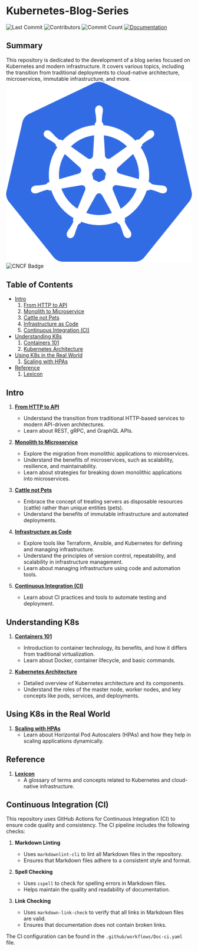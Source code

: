 # Kubernetes-Blog-Series

![Last Commit](https://img.shields.io/github/last-commit/AimeeKnight/Kubernetes-Blog-Series)
![Contributors](https://img.shields.io/github/contributors/AimeeKnight/Kubernetes-Blog-Series)
![Commit Count](https://img.shields.io/github/commit-activity/y/AimeeKnight/Kubernetes-Blog-Series)
[![Documentation](https://img.shields.io/badge/docs-website-blue.svg)](https://AimeeKnight.github.io/Kubernetes-Blog-Series/)

## Summary

This repository is dedicated to the development of a blog series focused on Kubernetes and modern infrastructure. It covers various topics, including the transition from traditional deployments to cloud-native architecture, microservices, immutable infrastructure, and more.
![Kubernetes Logo](https://raw.githubusercontent.com/kubernetes/kubernetes/master/logo/logo.png)
![CNCF Badge](https://img.shields.io/badge/CNCF-Kubernetes-blue)

## Table of Contents

- [Intro](#intro)
  1. [From HTTP to API](#from-http-to-api)
  2. [Monolith to Microservice](#monolith-to-microservice)
  3. [Cattle not Pets](#cattle-not-pets)
  4. [Infrastructure as Code](#infrastructure-as-code)
  5. [Continuous Integration (CI)](#continuous-integration-ci)
- [Understanding K8s](#understanding-k8s)
  1. [Containers 101](#containers-101)
  2. [Kubernetes Architecture](#kubernetes-architecture)
- [Using K8s in the Real World](#using-k8s-in-the-real-world)
  1. [Scaling with HPAs](#scaling-with-hpas)
- [Reference](#reference)
  1. [Lexicon](#lexicon)

## Intro

1. [**From HTTP to API**](content/intro/http_2_api.md)
   - Understand the transition from traditional HTTP-based services to modern API-driven architectures.
   - Learn about REST, gRPC, and GraphQL APIs.

2. [**Monolith to Microservice**](content/intro/vms_to_containers.md)
   - Explore the migration from monolithic applications to microservices.
   - Understand the benefits of microservices, such as scalability, resilience, and maintainability.
   - Learn about strategies for breaking down monolithic applications into microservices.

3. [**Cattle not Pets**](content/intro/dividing_with_microservices.md)
   - Embrace the concept of treating servers as disposable resources (cattle) rather than unique entities (pets).
   - Understand the benefits of immutable infrastructure and automated deployments.

4. [**Infrastructure as Code**](content/intro/immutable_infra.md)
   - Explore tools like Terraform, Ansible, and Kubernetes for defining and managing infrastructure.
   - Understand the principles of version control, repeatability, and scalability in infrastructure management.
   - Learn about managing infrastructure using code and automation tools.

5. [**Continuous Integration (CI)**](content/intro/continuous_integration.md)
   - Learn about CI practices and tools to automate testing and deployment.

## Understanding K8s
1. [**Containers 101**](content/understanding_k8s/containers_101.md)
   - Introduction to container technology, its benefits, and how it differs from traditional virtualization.
   - Learn about Docker, container lifecycle, and basic commands.

2. [**Kubernetes Architecture**](content/understanding_k8s/kubernetes_arch.md)
   - Detailed overview of Kubernetes architecture and its components.
   - Understand the roles of the master node, worker nodes, and key concepts like pods, services, and deployments.

## Using K8s in the Real World
1. [**Scaling with HPAs**](content/using_k8s/scaling_with_hpas.md)
   - Learn about Horizontal Pod Autoscalers (HPAs) and how they help in scaling applications dynamically.

## Reference
1. [**Lexicon**](content/reference/K8s_Lexicon.md)
   - A glossary of terms and concepts related to Kubernetes and cloud-native infrastructure.

## Continuous Integration (CI)

This repository uses GitHub Actions for Continuous Integration (CI) to ensure code quality and consistency. The CI pipeline includes the following checks:

1. **Markdown Linting**
   - Uses `markdownlint-cli` to lint all Markdown files in the repository.
   - Ensures that Markdown files adhere to a consistent style and format.

2. **Spell Checking**
   - Uses `cspell` to check for spelling errors in Markdown files.
   - Helps maintain the quality and readability of documentation.

3. **Link Checking**
   - Uses `markdown-link-check` to verify that all links in Markdown files are valid.
   - Ensures that documentation does not contain broken links.

The CI configuration can be found in the `.github/workflows/Doc-ci.yaml` file.

